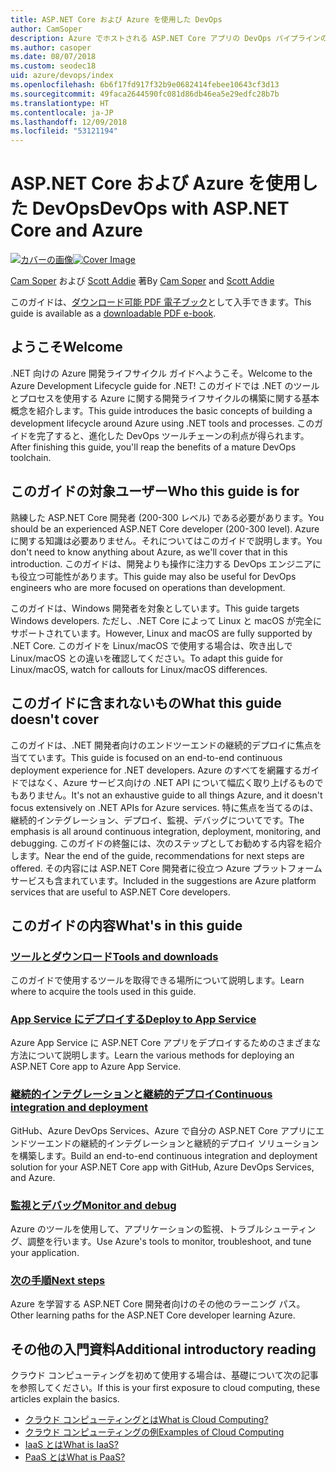 ```yaml
---
title: ASP.NET Core および Azure を使用した DevOps
author: CamSoper
description: Azure でホストされる ASP.NET Core アプリの DevOps パイプラインの構築に関するエンドツーエンドのガイダンスを提供するガイド。
ms.author: casoper
ms.date: 08/07/2018
ms.custom: seodec18
uid: azure/devops/index
ms.openlocfilehash: 6b6f17fd917f32b9e0682414febee10643cf3d13
ms.sourcegitcommit: 49faca2644590fc081d86db46ea5e29edfc28b7b
ms.translationtype: HT
ms.contentlocale: ja-JP
ms.lasthandoff: 12/09/2018
ms.locfileid: "53121194"
---
```

# <a name="devops-with-aspnet-core-and-azure"></a><span data-ttu-id="f85d1-103">ASP.NET Core および Azure を使用した DevOps</span><span class="sxs-lookup"><span data-stu-id="f85d1-103">DevOps with ASP.NET Core and Azure</span></span>

<span data-ttu-id="f85d1-104">[![カバーの画像](./media/cover-large.png)](https://aka.ms/devopsbook)</span><span class="sxs-lookup"><span data-stu-id="f85d1-104">[![Cover Image](./media/cover-large.png)](https://aka.ms/devopsbook)</span></span>

<span data-ttu-id="f85d1-105">[Cam Soper](https://twitter.com/camsoper) および [Scott Addie](https://twitter.com/scottaddie) 著</span><span class="sxs-lookup"><span data-stu-id="f85d1-105">By [Cam Soper](https://twitter.com/camsoper) and [Scott Addie](https://twitter.com/scottaddie)</span></span>

<span data-ttu-id="f85d1-106">このガイドは、[ダウンロード可能 PDF 電子ブック](https://aka.ms/devopsbook)として入手できます。</span><span class="sxs-lookup"><span data-stu-id="f85d1-106">This guide is available as a [downloadable PDF e-book](https://aka.ms/devopsbook).</span></span>

## <a name="welcome"></a><span data-ttu-id="f85d1-107">ようこそ</span><span class="sxs-lookup"><span data-stu-id="f85d1-107">Welcome</span></span> 

<span data-ttu-id="f85d1-108">.NET 向けの Azure 開発ライフサイクル ガイドへようこそ。</span><span class="sxs-lookup"><span data-stu-id="f85d1-108">Welcome to the Azure Development Lifecycle guide for .NET!</span></span> <span data-ttu-id="f85d1-109">このガイドでは .NET のツールとプロセスを使用する Azure に関する開発ライフサイクルの構築に関する基本概念を紹介します。</span><span class="sxs-lookup"><span data-stu-id="f85d1-109">This guide introduces the basic concepts of building a development lifecycle around Azure using .NET tools and processes.</span></span> <span data-ttu-id="f85d1-110">このガイドを完了すると、進化した DevOps ツールチェーンの利点が得られます。</span><span class="sxs-lookup"><span data-stu-id="f85d1-110">After finishing this guide, you'll reap the benefits of a mature DevOps toolchain.</span></span>

## <a name="who-this-guide-is-for"></a><span data-ttu-id="f85d1-111">このガイドの対象ユーザー</span><span class="sxs-lookup"><span data-stu-id="f85d1-111">Who this guide is for</span></span>

<span data-ttu-id="f85d1-112">熟練した ASP.NET Core 開発者 (200-300 レベル) である必要があります。</span><span class="sxs-lookup"><span data-stu-id="f85d1-112">You should be an experienced ASP.NET Core developer (200-300 level).</span></span> <span data-ttu-id="f85d1-113">Azure に関する知識は必要ありません。それについてはこのガイドで説明します。</span><span class="sxs-lookup"><span data-stu-id="f85d1-113">You don't need to know anything about Azure, as we'll cover that in this introduction.</span></span> <span data-ttu-id="f85d1-114">このガイドは、開発よりも操作に注力する DevOps エンジニアにも役立つ可能性があります。</span><span class="sxs-lookup"><span data-stu-id="f85d1-114">This guide may also be useful for DevOps engineers who are more focused on operations than development.</span></span>

<span data-ttu-id="f85d1-115">このガイドは、Windows 開発者を対象としています。</span><span class="sxs-lookup"><span data-stu-id="f85d1-115">This guide targets Windows developers.</span></span> <span data-ttu-id="f85d1-116">ただし、.NET Core によって Linux と macOS が完全にサポートされています。</span><span class="sxs-lookup"><span data-stu-id="f85d1-116">However, Linux and macOS are fully supported by .NET Core.</span></span> <span data-ttu-id="f85d1-117">このガイドを Linux/macOS で使用する場合は、吹き出しで Linux/macOS との違いを確認してください。</span><span class="sxs-lookup"><span data-stu-id="f85d1-117">To adapt this guide for Linux/macOS, watch for callouts for Linux/macOS differences.</span></span>

## <a name="what-this-guide-doesnt-cover"></a><span data-ttu-id="f85d1-118">このガイドに含まれないもの</span><span class="sxs-lookup"><span data-stu-id="f85d1-118">What this guide doesn't cover</span></span>

<span data-ttu-id="f85d1-119">このガイドは、.NET 開発者向けのエンドツーエンドの継続的デプロイに焦点を当てています。</span><span class="sxs-lookup"><span data-stu-id="f85d1-119">This guide is focused on an end-to-end continuous deployment experience for .NET developers.</span></span> <span data-ttu-id="f85d1-120">Azure のすべてを網羅するガイドではなく、Azure サービス向けの .NET API について幅広く取り上げるものでもありません。</span><span class="sxs-lookup"><span data-stu-id="f85d1-120">It's not an exhaustive guide to all things Azure, and it doesn't focus extensively on .NET APIs for Azure services.</span></span> <span data-ttu-id="f85d1-121">特に焦点を当てるのは、継続的インテグレーション、デプロイ、監視、デバッグについてです。</span><span class="sxs-lookup"><span data-stu-id="f85d1-121">The emphasis is all around continuous integration, deployment, monitoring, and debugging.</span></span> <span data-ttu-id="f85d1-122">このガイドの終盤には、次のステップとしてお勧めする内容を紹介します。</span><span class="sxs-lookup"><span data-stu-id="f85d1-122">Near the end of the guide, recommendations for next steps are offered.</span></span> <span data-ttu-id="f85d1-123">その内容には ASP.NET Core 開発者に役立つ Azure プラットフォーム サービスも含まれています。</span><span class="sxs-lookup"><span data-stu-id="f85d1-123">Included in the suggestions are Azure platform services that are useful to ASP.NET Core developers.</span></span>

## <a name="whats-in-this-guide"></a><span data-ttu-id="f85d1-124">このガイドの内容</span><span class="sxs-lookup"><span data-stu-id="f85d1-124">What's in this guide</span></span>

### <a name="tools-and-downloadsxrefazuredevopstools-and-downloads"></a>[<span data-ttu-id="f85d1-125">ツールとダウンロード</span><span class="sxs-lookup"><span data-stu-id="f85d1-125">Tools and downloads</span></span>](xref:azure/devops/tools-and-downloads)

<span data-ttu-id="f85d1-126">このガイドで使用するツールを取得できる場所について説明します。</span><span class="sxs-lookup"><span data-stu-id="f85d1-126">Learn where to acquire the tools used in this guide.</span></span>

### <a name="deploy-to-app-servicexrefazuredevopsdeploy-to-app-service"></a>[<span data-ttu-id="f85d1-127">App Service にデプロイする</span><span class="sxs-lookup"><span data-stu-id="f85d1-127">Deploy to App Service</span></span>](xref:azure/devops/deploy-to-app-service)

<span data-ttu-id="f85d1-128">Azure App Service に ASP.NET Core アプリをデプロイするためのさまざまな方法について説明します。</span><span class="sxs-lookup"><span data-stu-id="f85d1-128">Learn the various methods for deploying an ASP.NET Core app to Azure App Service.</span></span>

### <a name="continuous-integration-and-deploymentxrefazuredevopscicd"></a>[<span data-ttu-id="f85d1-129">継続的インテグレーションと継続的デプロイ</span><span class="sxs-lookup"><span data-stu-id="f85d1-129">Continuous integration and deployment</span></span>](xref:azure/devops/cicd)

<span data-ttu-id="f85d1-130">GitHub、Azure DevOps Services、Azure で自分の ASP.NET Core アプリにエンドツーエンドの継続的インテグレーションと継続的デプロイ ソリューションを構築します。</span><span class="sxs-lookup"><span data-stu-id="f85d1-130">Build an end-to-end continuous integration and deployment solution for your ASP.NET Core app with GitHub, Azure DevOps Services, and Azure.</span></span>

### <a name="monitor-and-debugxrefazuredevopsmonitor"></a>[<span data-ttu-id="f85d1-131">監視とデバッグ</span><span class="sxs-lookup"><span data-stu-id="f85d1-131">Monitor and debug</span></span>](xref:azure/devops/monitor)

<span data-ttu-id="f85d1-132">Azure のツールを使用して、アプリケーションの監視、トラブルシューティング、調整を行います。</span><span class="sxs-lookup"><span data-stu-id="f85d1-132">Use Azure's tools to monitor, troubleshoot, and tune your application.</span></span>

### <a name="next-stepsxrefazuredevopsnext-steps"></a>[<span data-ttu-id="f85d1-133">次の手順</span><span class="sxs-lookup"><span data-stu-id="f85d1-133">Next steps</span></span>](xref:azure/devops/next-steps)

<span data-ttu-id="f85d1-134">Azure を学習する ASP.NET Core 開発者向けのその他のラーニング パス。</span><span class="sxs-lookup"><span data-stu-id="f85d1-134">Other learning paths for the ASP.NET Core developer learning Azure.</span></span>

## <a name="additional-introductory-reading"></a><span data-ttu-id="f85d1-135">その他の入門資料</span><span class="sxs-lookup"><span data-stu-id="f85d1-135">Additional introductory reading</span></span>

<span data-ttu-id="f85d1-136">クラウド コンピューティングを初めて使用する場合は、基礎について次の記事を参照してください。</span><span class="sxs-lookup"><span data-stu-id="f85d1-136">If this is your first exposure to cloud computing, these articles explain the basics.</span></span>

* [<span data-ttu-id="f85d1-137">クラウド コンピューティングとは</span><span class="sxs-lookup"><span data-stu-id="f85d1-137">What is Cloud Computing?</span></span>](https://azure.microsoft.com/overview/what-is-cloud-computing/)
* [<span data-ttu-id="f85d1-138">クラウド コンピューティングの例</span><span class="sxs-lookup"><span data-stu-id="f85d1-138">Examples of Cloud Computing</span></span>](https://azure.microsoft.com/overview/examples-of-cloud-computing/)
* [<span data-ttu-id="f85d1-139">IaaS とは</span><span class="sxs-lookup"><span data-stu-id="f85d1-139">What is IaaS?</span></span>](https://azure.microsoft.com/overview/what-is-iaas/)
* [<span data-ttu-id="f85d1-140">PaaS とは</span><span class="sxs-lookup"><span data-stu-id="f85d1-140">What is PaaS?</span></span>](https://azure.microsoft.com/overview/what-is-paas/)
